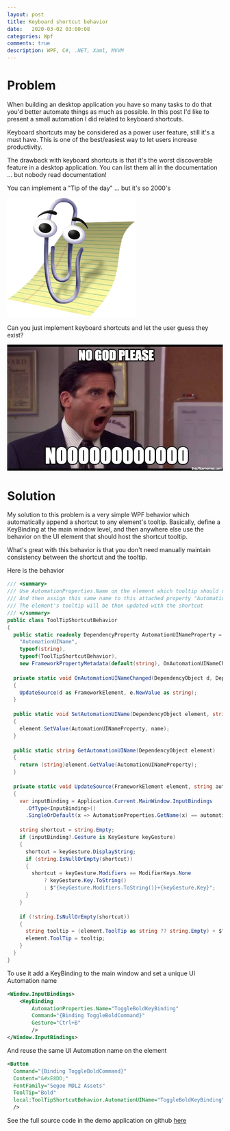 ```yaml
---
layout: post
title: Keyboard shortcut behavior
date:   2020-03-02 03:00:08
categories: Wpf
comments: true
description: WPF, C#, .NET, Xaml, MVVM
---
```

# Problem

When building an desktop application you have so many tasks to do that you'd better automate things as much as possible. In this post I'd like to present a small automation I did related to keyboard shortcuts.

Keyboard shortcuts may be considered as a power user feature, still it's a must have. This is one of the best/easiest way to let users increase productivity.

The drawback with keyboard shortcuts is that it's the worst discoverable feature in a desktop application. You can list them all in the documentation … but nobody read documentation!

You can implement a "Tip of the day" … but it's so 2000's

![clippy](../images/clippy.png)

 

Can you just implement keyboard shortcuts and let the user guess they exist?

![pleaseno](../images/please-no.jpg)

# Solution

My solution to this problem is a very simple WPF behavior which automatically append a shortcut to any element's tooltip. Basically, define a KeyBinding at the main window level, and then anywhere else use the behavior on the UI element that should host the shortcut tooltip.

What's great with this behavior is that you don't need manually maintain consistency between the shortcut and the tooltip.

Here is the behavior

```csharp
/// <summary>
/// Use AutomationProperties.Name on the element which tooltip should display the shortcut
/// And then assign this same name to this attached property "AutomationUIName" on the KeyBinding
/// The element's tooltip will be then updated with the shortcut
/// </summary>
public class ToolTipShortcutBehavior
{
  public static readonly DependencyProperty AutomationUINameProperty = DependencyProperty.RegisterAttached(
    "AutomationUIName",
    typeof(string),
    typeof(ToolTipShortcutBehavior),
    new FrameworkPropertyMetadata(default(string), OnAutomationUINameChanged));

  private static void OnAutomationUINameChanged(DependencyObject d, DependencyPropertyChangedEventArgs e)
  {
    UpdateSource(d as FrameworkElement, e.NewValue as string);
  }

  public static void SetAutomationUIName(DependencyObject element, string name)
  {
    element.SetValue(AutomationUINameProperty, name);
  }

  public static string GetAutomationUIName(DependencyObject element)
  {
    return (string)element.GetValue(AutomationUINameProperty);
  }

  private static void UpdateSource(FrameworkElement element, string automationUIName)
  {
    var inputBinding = Application.Current.MainWindow.InputBindings
      .OfType<InputBinding>()
      .SingleOrDefault(x => AutomationProperties.GetName(x) == automationUIName);

    string shortcut = string.Empty;
    if (inputBinding?.Gesture is KeyGesture keyGesture)
    {
      shortcut = keyGesture.DisplayString;
      if (string.IsNullOrEmpty(shortcut))
      {
        shortcut = keyGesture.Modifiers == ModifierKeys.None
            ? keyGesture.Key.ToString()
            : $"{keyGesture.Modifiers.ToString()}+{keyGesture.Key}";
      }
    }

    if (!string.IsNullOrEmpty(shortcut))
    {
      string tooltip = (element.ToolTip as string ?? string.Empty) + $" ({shortcut})";
      element.ToolTip = tooltip;
    }
  }
}
```

To use it add a KeyBinding to the main window and set a unique UI Automation name

```xml
<Window.InputBindings>
    <KeyBinding
        AutomationProperties.Name="ToggleBoldKeyBinding"
        Command="{Binding ToggleBoldCommand}"
        Gesture="Ctrl+B"
        />
</Window.InputBindings>
```

And reuse the same UI Automation name on the element

```xml
<Button
  Command="{Binding ToggleBoldCommand}"
  Content="&#xE8DD;"
  FontFamily="Segoe MDL2 Assets"
  ToolTip="Bold"
  local:ToolTipShortcutBehavior.AutomationUIName="ToggleBoldKeyBinding"
  />
```

See the full source code in the demo application on github [here](https://github.com/ju2pom/WPF-ShortcutDemo)

